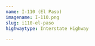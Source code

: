 ```yaml
---
name: I-110 (El Paso)
imagename: I-110.png
slug: i110-el-paso
highwaytype: Interstate Highway

---
```

